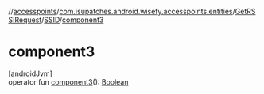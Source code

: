 //[accesspoints](../../../../index.md)/[com.isupatches.android.wisefy.accesspoints.entities](../../index.md)/[GetRSSIRequest](../index.md)/[SSID](index.md)/[component3](component3.md)

# component3

[androidJvm]\
operator fun [component3](component3.md)(): [Boolean](https://kotlinlang.org/api/latest/jvm/stdlib/kotlin/-boolean/index.html)
